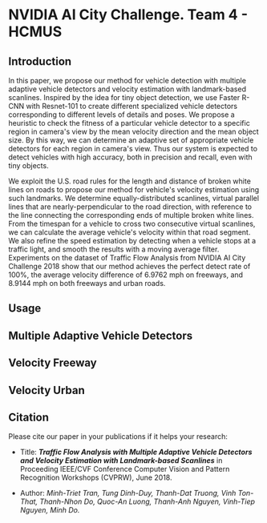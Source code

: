 # NVIDIA AI City Challenge. Team 4 - HCMUS

## Introduction

In this paper, we propose our method for vehicle detection with multiple adaptive vehicle detectors and velocity estimation with landmark-based scanlines. Inspired by the idea for tiny object detection, we use Faster R-CNN with Resnet-101 to create different specialized vehicle detectors corresponding to different levels of details and poses. We propose a heuristic to check the fitness of a particular vehicle detector to a specific region in camera's view by the mean velocity direction and the mean object size. By this way, we can determine an adaptive set of appropriate vehicle detectors for each region in camera's view. Thus our system is expected to detect vehicles with high accuracy, both in precision and recall, even with tiny objects. 

We exploit the U.S. road rules for the length and distance of broken white lines on roads to propose our method for vehicle's velocity estimation using such landmarks. We determine equally-distributed scanlines, virtual parallel lines that are nearly-perpendicular to the road direction, with reference to the line connecting the corresponding ends of multiple broken white lines. From the timespan for a vehicle to cross two consecutive virtual scanlines, we can calculate the average vehicle's velocity within that road segment. We also refine the speed estimation by detecting when a vehicle stops at a traffic light, and smooth the results with a moving average filter. Experiments on the dataset of Traffic Flow Analysis from NVIDIA AI City Challenge 2018 show that our method achieves the perfect detect rate of $100\%$, the average velocity difference of $6.9762$ mph on freeways, and $8.9144$ mph on both freeways and urban roads.

## Usage

## Multiple Adaptive Vehicle Detectors

## Velocity Freeway

## Velocity Urban

## Citation

Please cite our paper in your publications if it helps your research:

+ Title: ***Traffic Flow Analysis with Multiple Adaptive Vehicle Detectors and Velocity Estimation with Landmark-based Scanlines*** in Proceeding IEEE/CVF Conference Computer Vision and Pattern Recognition Workshops (CVPRW), June 2018.

+ Author: *Minh-Triet Tran, Tung Dinh-Duy, Thanh-Dat Truong, Vinh Ton-That, Thanh-Nhon Do, Quoc-An Luong, Thanh-Anh Nguyen, Vinh-Tiep Nguyen, Minh Do.*

